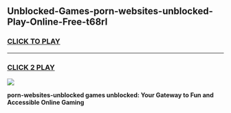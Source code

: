 
## Unblocked-Games-porn-websites-unblocked-Play-Online-Free-t68rl
<h3>
<a href="https://premium76.site?title=porn-websites-unblocked&ref=26A">CLICK TO PLAY</a></h3>
<hr>

<h3>
<a href="https://premium76.site?title=porn-websites-unblocked&ref=26A">CLICK 2 PLAY</a>
  
</h3>

<a href="https://premium76.site?title=porn-websites-unblocked&ref=26A"><img src="https://clearcache.store/games.png"></a>


**porn-websites-unblocked games unblocked: Your Gateway to Fun and Accessible Online Gaming**
